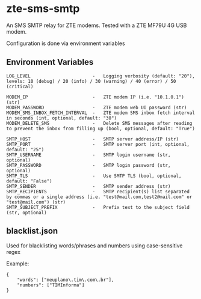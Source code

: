 # zte-sms-smtp #
An SMS SMTP relay for ZTE modems. Tested with a ZTE MF79U 4G USB modem.

Configuration is done via environment variables

## Environment Variables ##
```
LOG_LEVEL                       -   Logging verbosity (default: "20"), levels: 10 (debug) / 20 (info) / 30 (warning) / 40 (error) / 50 (critical)

MODEM_IP                        -   ZTE modem IP (i.e. "10.1.0.1") (str)
MODEM_PASSWORD                  -   ZTE modem web UI password (str)
MODEM_SMS_INBOX_FETCH_INTERVAL  -   ZTE modem SMS inbox fetch interval in seconds (int, optional, default: "30")
MODEM_DELETE_SMS                -   Delete SMS messages after reading to prevent the inbox from filling up (bool, optional, default: "True")

SMTP_HOST                       -   SMTP server address/IP (str)
SMTP_PORT                       -   SMTP server port (int, optional, default: "25")
SMTP_USERNAME                   -   SMTP login username (str, optional)
SMTP_PASSWORD                   -   SMTP login password (str, optional)
SMTP_TLS                        -   Use SMTP TLS (bool, optional, default: "False")
SMTP_SENDER                     -   SMTP sender address (str)
SMTP_RECIPIENTS                 -   SMTP recipient(s) list separated by commas or a single address (i.e. "test@mail.com,test2@mail.com" or "test@mail.com") (str)
SMTP_SUBJECT_PREFIX             -   Prefix text to the subject field (str, optional)
```

## blacklist.json ##
Used for blacklisting words/phrases and numbers using case-sensitive regex

Example:
```
{
    "words": ["meuplano\.tim\.com\.br"],
    "numbers": ["TIMInforma"]
}
```